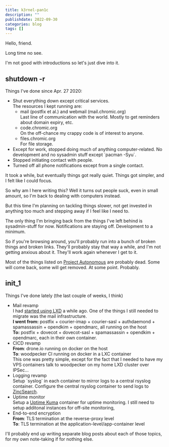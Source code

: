 ```yaml
---
title: k3rnel-pan1c
description: ""
publishdate: 2022-09-30
categories: blog
tags: []
---
```


Hello, friend.

Long time no see.

I'm not good with introductions so let's just dive into it.

<h2>shutdown -r</h2>

<p>Things I've done since Apr. 27 2020:</p>

<ul>
  <li>
    Shut everything down except critical services.<br />
    The resources I kept running are:
    <ul>
      <li>
        mail (postfix et al.) and webmail (mail.chromic.org)<br />
        Last line of communication with the world. Mostly to get reminders
        about domain expiry, etc.
      </li>
      <li>
        code.chromic.org<br />
        On the off-chance my crappy code is of interest to anyone.
      </li>
      <li>
        files.chromic.org<br />
        For file storage.
      </li>
    </ul>
  </li>
  <li>
    Except for work, stopped doing much of anything computer-related. No
    development and no sysadmin stuff except `pacman -Syu`.
  </li>
  <li>
    Stopped initiating contact with people.
  </li>
  <li>
    Turned off all phone notifications except from a single contact.
  </li>
</ul>

It took a while, but eventually things got really quiet. Things got simpler,
and I felt like I could focus.

So why am I here writing this? Well it turns out people suck, even in small
amount, so I'm back to dealing with computers instead.

But this time I'm planning on tackling things slower, not get invested in
anything too much and stepping away if I feel like I need to.

The only thing I'm bringing back from the things I've left behind is
sysadmin-stuff for now. Notifications are staying off. Development to a minimum.

So if you're browsing around, you'll probably run into a bunch of broken things
and broken links. They'll probably stay that way a while, and I'm not getting
anxious about it. They'll work again whenever I get to it.

Most of the things listed on <a href="/blog/project-autonomous/">Project
Autonomous</a> are probably dead. Some will come back, some will get removed.
At some point. Probably.

<h2>init_1</h2>

Things I've done lately (the last couple of weeks, I think)

<ul>
  <li>
	Mail revamp<br /> I had <a href="/blog/lxd/">started using LXD</a> a while
	ago. One of the things I still needed to migrate was the mail
    infrastructure.<br />
    <b>I went from:</b> postfix + courier-imap + courier-sasl + authdaemond +
    spamassassin + opendkim + opendmarc, all running on the host<br />
    <b>To:</b>  postfix + dovecot + dovecot-sasl + spamassassin + opendkim +
    opendmarc, each in their own container.
  </li>
  <li>
    CICD revamp<br />
    <b>From</b>: drone.io running on docker on the host<br />
    <b>To</b>:   woodpecker CI running on docker in a LXC container<br />
	This one was pretty simple, except for the fact that I needed to have my
    VPS containers talk to woodpecker on my home LXD cluster over IPSec...
  </li>
  <li>
    Logging revamp<br />
    Setup `syslog` in each container to mirror logs to a central rsyslog
    container. Configure the central rsyslog container to send logs to
    <a href="https://zincsearch.com/">ZincSearch</a>.
  </li>
  <li>
    Uptime monitor<br />
    Setup a <a href="https://github.com/louislam/uptime-kuma">Uptime Kuma</a>
    container for uptime monitoring. I still need to setup additonal instances
    for off-site monitoring,
  </li>
  <li>
    End-to-end encryption<br />
    <b>From</b>: TLS termination at the reverse-proxy level<br />
    <b>To</b>:   TLS termination at the application-level/app-container level
  </li>
</ul>

I'll probably end up writing separate blog posts about each of those topics,
for my own note-taking if for nothing else.

